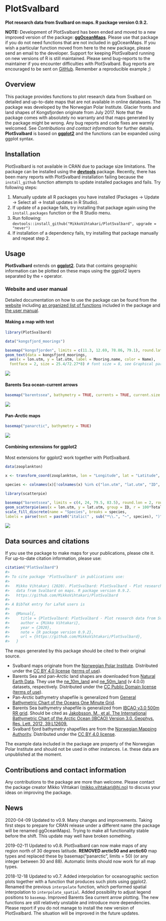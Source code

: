 
# PlotSvalbard

**Plot research data from Svalbard on maps. R package version 0.9.2.**

**NOTE:** Development of PlotSvalbard has been ended and moved to a new
improved version of the package:
[**ggOceanMaps**](https://mikkovihtakari.github.io/ggOceanMaps/). Please
use that package if you do not need functions that are not included in 
ggOceanMaps. If you wish a
particular function moved from here to the new package, please send an
email to the developer. Support for keeping PlotSvalbard running on new
versions of R is still maintained. Please send bug-reports to the
maintainer if you encounter difficulties with PlotSvalbard. Bug reports
are encouraged to be sent on
[GitHub](https://github.com/MikkoVihtakari/PlotSvalbard/issues).
Remember a reproducible example ;)

## Overview

This package provides functions to plot research data from Svalbard on
detailed and up-to-date maps that are not available in online databases.
The package was developed by the Norwegian Polar Institute. Glacier
fronts and land shapes of Kongsfjorden originate from July 2017. Note
that the package comes with absolutely no warranty and that maps
generated by the package might be wrong. Any bug reports and code fixes
are warmly welcomed. See *Contributions and contact information* for
further details. **PlotSvalbard** is based on
[**ggplot2**](http://ggplot2.tidyverse.org/reference/) and the functions
can be expanded using ggplot syntax.

## Installation

PlotSvalbard is not available in CRAN due to package size limitations.
The package can be installed using the
[**devtools**](https://cran.r-project.org/web/packages/devtools/index.html)
package. Recently, there has been many reports with PlotSvalbard
installation failing because the `install_github` function attempts to
update installed packages and fails. Try following steps:

1.  Manually update all R packages you have installed (Packages -\>
    Update -\> Select all -\> Install updates in R Studio).
2.  If update of a package fails, try installing that package again
    using the `install.packages` function or the R Studio menu.
3.  Run following:
    `devtools::install_github("MikkoVihtakari/PlotSvalbard", upgrade =
    "never")`
4.  If installation of a dependency fails, try installing that package
    manually and repeat step 2.

## Usage

**PlotSvalbard** extends on
[**ggplot2**](http://ggplot2.tidyverse.org/reference/). Data that
contains geographic information can be plotted on these maps using the
ggplot2 layers separated by the `+` operator.

### Website and user manual

Detailed documentation on how to use the package can be found from the
[website](https://mikkovihtakari.github.io/PlotSvalbard/index.html)
including [an organized list of
functions](https://mikkovihtakari.github.io/PlotSvalbard/reference/index.html)
included in the package and [the user
manual](https://mikkovihtakari.github.io/PlotSvalbard/articles/PlotSvalbard.html).

#### Making a map with text

``` r
library(PlotSvalbard)

data("kongsfjord_moorings")

basemap("kongsfjorden", limits = c(11.3, 12.69, 78.86, 79.1), round.lat = 0.05, round.lon = 0.5) + 
geom_text(data = kongsfjord_moorings,
  aes(x = lon.utm, y = lat.utm, label = Mooring.name, color = Name), 
  fontface = 2, size = 25.4/72.27*8) # font size = 8, see Graphical parameters
```

![](man/figures/README-unnamed-chunk-2-1.png)<!-- -->

#### Barents Sea ocean-current arrows

``` r
basemap("barentssea", bathymetry = TRUE, currents = TRUE, current.size = "scaled")
```

![](man/figures/README-unnamed-chunk-3-1.png)<!-- -->

#### Pan-Arctic maps

``` r
basemap("panarctic", bathymetry = TRUE)
```

![](man/figures/README-unnamed-chunk-4-1.png)<!-- -->

#### Combining extensions for ggplot2

Most extensions for ggplot2 work together with PlotSvalbard.

``` r
data(zooplankton)

x <- transform_coord(zooplankton, lon = "Longitude", lat = "Latitude", bind = TRUE)

species <- colnames(x)[!colnames(x) %in% c("lon.utm", "lat.utm", "ID", "Longitude", "Latitude", "Total")]

library(scatterpie)

basemap("barentssea", limits = c(4, 24, 79.5, 83.5), round.lon = 2, round.lat = 1) +
geom_scatterpie(aes(x = lon.utm, y = lat.utm, group = ID, r = 100*Total), data = x, cols = species, size = 0.1) +
scale_fill_discrete(name = "Species", breaks = species, 
labels = parse(text = paste0("italic(" , sub("*\\.", "~", species), ")")))
```

![](man/figures/README-unnamed-chunk-5-1.png)<!-- -->

## Data sources and citations

If you use the package to make maps for your publications, please cite
it. For up-to-date citation information, please use:

``` r
citation("PlotSvalbard")
#> 
#> To cite package 'PlotSvalbard' in publications use:
#> 
#>   Mikko Vihtakari (2020). PlotSvalbard: PlotSvalbard - Plot research
#>   data from Svalbard on maps. R package version 0.9.2.
#>   https://github.com/MikkoVihtakari/PlotSvalbard
#> 
#> A BibTeX entry for LaTeX users is
#> 
#>   @Manual{,
#>     title = {PlotSvalbard: PlotSvalbard - Plot research data from Svalbard on maps},
#>     author = {Mikko Vihtakari},
#>     year = {2020},
#>     note = {R package version 0.9.2},
#>     url = {https://github.com/MikkoVihtakari/PlotSvalbard},
#>   }
```

The maps generated by this package should be cited to their original
source.

  - Svalbard maps originate from the [Norwegian Polar
    Institute](http://geodata.npolar.no/). Distributed under the [CC
    BY 4.0 license](https://creativecommons.org/licenses/by/4.0/)
    ([terms of use](http://geodata.npolar.no/bruksvilkar/)).
  - Barents Sea and pan-Arctic land shapes are downloaded from [Natural
    Earth Data](http://www.naturalearthdata.com). They use the
    [ne\_10m\_land](http://www.naturalearthdata.com/downloads/10m-physical-vectors/)
    and
    [ne\_50m\_land](http://www.naturalearthdata.com/downloads/50m-physical-vectors/)
    (v 4.0.0) datasets, respectively. Distributed under the [CC Public
    Domain license](https://creativecommons.org/publicdomain/) ([terms
    of use](http://www.naturalearthdata.com/about/terms-of-use/)).
  - Pan-Arctic bathymetry shapefile is generalized from [General
    Bathymetric Chart of the Oceans One Minute
    Grid](https://www.gebco.net/data_and_products/gridded_bathymetry_data/gebco_one_minute_grid/).
  - Barents Sea bathymetry shapefile is generalized from [IBCAO
    v3.0 500m RR
    grid](https://www.ngdc.noaa.gov/mgg/bathymetry/arctic/ibcaoversion3.html).
    Should be cited as [Jakobsson, M., et al. The International
    Bathymetric Chart of the Arctic Ocean (IBCAO) Version 3.0. Geophys.
    Res.
    Lett. 2012, 39:L12609.](https://www.ngdc.noaa.gov/mgg/bathymetry/arctic/2012GL052219.pdf)
  - Svalbard fjord bathymetry shapefiles are from the [Norwegian Mapping
    Authority](https://kartkatalog.geonorge.no/metadata/kartverket/dybdedata/2751aacf-5472-4850-a208-3532a51c529a).
    Distributed under the [CC BY 4.0
    license](https://creativecommons.org/licenses/by/4.0/).

The example data included in the package are property of the Norwegian
Polar Institute and should not be used in other instances. I.e. these
data are unpublished at the moment.

## Contributions and contact information

Any contributions to the package are more than welcome. Please contact
the package creator Mikko Vihtakari (<mikko.vihtakari@hi.no>) to discuss
your ideas on improving the package.

## News

2020-04-09 Updated to v0.9. Many changes and improvements. Taking first
steps to prepare for CRAN release under a different name (the package
will be renamed ggOceanMaps). Trying to make all functionality stable
before the shift. This update may well have broken something.

2019-02-11 Updated to v0.8. PlotSvalbard can now make maps of any region
north of 30 degrees latitude. **REMOVED arctic50 and arctic60** map
types and replaced these by basemap(“panarctic”, limits = 50) (or any
integer between 30 and 88). Automatic limits should now work for all map
types.

2018-12-18 Updated to v0.7. Added interpolation for oceanographic
section plots together with a function that produces such plots using
ggplot2. Renamed the previous `interpolate` function, which performed
spatial interpolation to `interpolate_spatial`. Added possibility to
adjust legend positions to `basemap`. Improved Barents Sea current arrow
plotting. The new functions are still relatively unstable and introduce
more dependencies. Please report if you do not manage to install the new
version of PlotSvalbard. The situation will be improved in the future
updates.
